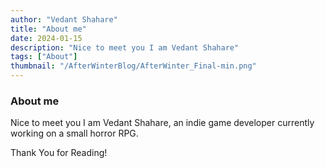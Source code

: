 ```yaml
---
author: "Vedant Shahare"
title: "About me"
date: 2024-01-15
description: "Nice to meet you I am Vedant Shahare"
tags: ["About"]
thumbnail: "/AfterWinterBlog/AfterWinter_Final-min.png"
---
```


### About me

Nice to meet you I am Vedant Shahare, an indie game developer currently working on a small horror RPG.

Thank You for Reading!